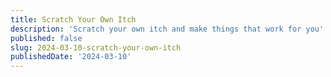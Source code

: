```yaml
---
title: Scratch Your Own Itch
description: 'Scratch your own itch and make things that work for you'
published: false
slug: 2024-03-10-scratch-your-own-itch
publishedDate: '2024-03-10'
---
```

